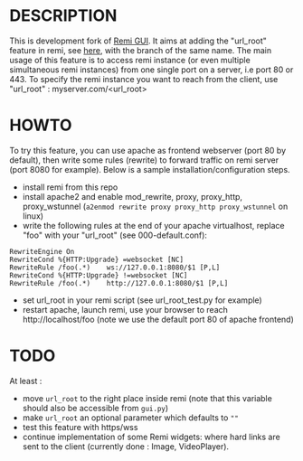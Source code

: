 # DESCRIPTION
This is development fork of [Remi GUI](https://github.com/dddomodossola/remi). It aims at adding the "url_root" feature in remi, see [here](https://github.com/dddomodossola/remi/issues/430), with the branch of the same name.
The main usage of this feature is to access remi instance (or even multiple simultaneous remi instances) from one single port on a server, i.e port 80 or 443. To specify the remi instance you want to reach from the client, use "url_root" : myserver.com/\<url_root\>

# HOWTO
To try this feature, you can use apache as frontend webserver (port 80 by default), then write some rules (rewrite) to forward traffic on remi server (port 8080 for example). Below is a sample installation/configuration steps.

* install remi from this repo
* install apache2 and enable mod_rewrite, proxy, proxy_http, proxy_wstunnel (`a2enmod rewrite proxy proxy_http proxy_wstunnel` on linux)
* write the following rules at the end of your apache virtualhost, replace "foo" with your "url_root" (see 000-default.conf):
```
RewriteEngine On
RewriteCond %{HTTP:Upgrade} =websocket [NC]
RewriteRule /foo(.*)    ws://127.0.0.1:8080/$1 [P,L]
RewriteCond %{HTTP:Upgrade} !=websocket [NC]
RewriteRule /foo(.*)    http://127.0.0.1:8080/$1 [P,L]
```
* set url_root in your remi script (see url_root_test.py for example)
* restart apache, launch remi, use your browser to reach http://localhost/foo (note we use the default port 80 of apache frontend)

# TODO
At least :

* move `url_root` to the right place inside remi (note that this variable should also be accessible from `gui.py`)
* make `url_root` an optional parameter which defaults to `""`
* test this feature with https/wss
* continue implementation of some Remi widgets: where hard links are sent to the client (currently done : Image, VideoPlayer).
